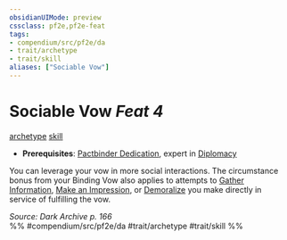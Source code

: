 ```yaml
---
obsidianUIMode: preview
cssclass: pf2e,pf2e-feat
tags:
- compendium/src/pf2e/da
- trait/archetype
- trait/skill
aliases: ["Sociable Vow"]
---
```

# Sociable Vow  *Feat 4*  
[archetype](/rules/traits/archetype.md)  [skill](/rules/traits/skill.md)  

- **Prerequisites**: [Pactbinder Dedication](/compendium/feats/pactbinder-dedication-da.md), expert in [Diplomacy](/compendium/skills.md#Diplomacy)

You can leverage your vow in more social interactions. The circumstance bonus from your Binding Vow also applies to attempts to [Gather Information](/rules/actions/gather-information.md), [Make an Impression](/rules/actions/make-an-impression.md), or [Demoralize](/rules/actions/demoralize.md) you make directly in service of fulfilling the vow.

*Source: Dark Archive p. 166*  
%% #compendium/src/pf2e/da #trait/archetype #trait/skill %%